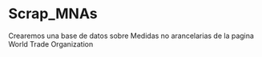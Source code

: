 # Scrap_MNAs
Crearemos una base de datos sobre Medidas no arancelarias de la pagina World Trade Organization
